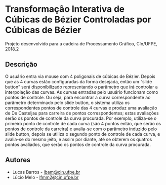 # Transformação Interativa de Cúbicas de Bézier Controladas por Cúbicas de Bézier

Projeto desenvolvido para a cadeira de Processamento Gráfico, CIn/UFPE, 2018.2

## Descrição
O usuário entra via mouse com 4 poligonais de cúbicas de Bézier. Depois que as 4 curvas estão configuradas da forma desejada, então um “slide button” será disponibilizado representando o parâmetro que irá controlar a interpolação das curvas. As curvas entradas pelo usuário funcionam como pontos de controle. Ou seja, para encontrar a curva correspondente ao parâmetro determinado pelo slide button, o sistema utiliza os correspondentes pontos de controle das 4 curvas e produz uma avaliação de De Casteljau para carreira de pontos correspondentes; estas avaliações serão os pontos de controle da curva procurada. Por exemplo, utiliza-se o primeiro ponto de controle de cada curva (são 4 pontos então, que serão os pontos de controle da carreira) e avalia-se com o parâmetro induzido pelo slide button, depois se utiliza o segundo ponto de controle de cada curva, e avalia-se do mesmo jeito, e assim por diante, até se obterem os quatros pontos avaliados, que serão os pontos de controle da curva procurada.

## Autores
- Lucas Barros - lbam@cin.ufpe.br
- Lúcio Melo - lfmm2@cin.ufpe.br
